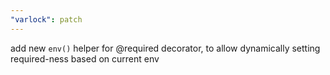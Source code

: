 ```yaml
---
"varlock": patch
---
```


add new `env()` helper for @required decorator, to allow dynamically setting required-ness based on current env
